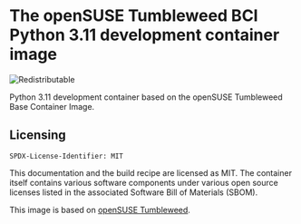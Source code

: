 # The openSUSE Tumbleweed BCI Python 3.11 development container image
![Redistributable](https://img.shields.io/badge/Redistributable-Yes-green)

Python 3.11 development container based on the openSUSE Tumbleweed Base Container Image.

## Licensing

`SPDX-License-Identifier: MIT`

This documentation and the build recipe are licensed as MIT.
The container itself contains various software components under various open source licenses listed in the associated
Software Bill of Materials (SBOM).

This image is based on [openSUSE Tumbleweed](https://get.opensuse.org/tumbleweed/).
